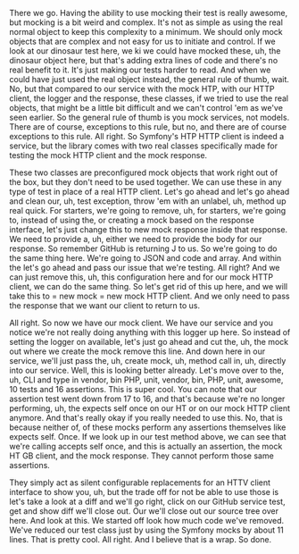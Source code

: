 There we go. Having the ability to use mocking their test is really awesome, but
mocking is a bit weird and complex. It's not as simple as using the real normal
object to keep this complexity to a minimum. We should only mock objects that are
complex and not easy for us to initiate and control. If we look at our dinosaur test
here, we ki we could have mocked these, uh, the dinosaur object here, but that's
adding extra lines of code and there's no real benefit to it. It's just making our
tests harder to read. And when we could have just used the real object instead, the
general rule of thumb, wait. No, but that compared to our service with the mock HTP,
with our HTTP client, the logger and the response, these classes, if we tried to use
the real objects, that might be a little bit difficult and we can't control 'em as
we've seen earlier. So the general rule of thumb is you mock services, not models.
There are of course, exceptions to this rule, but no, and there are of course
exceptions to this rule. All right. So Symfony's HTP HTTP client is indeed a service,
but the library comes with two real classes specifically made for testing the mock
HTTP client and the mock response.

These two classes are preconfigured mock objects that work right out of the box, but
they don't need to be used together. We can use these in any type of test in place of
a real HTTP client. Let's go ahead and let's go ahead and clean our, uh, test
exception, throw 'em with an unlabel, uh, method up real quick. For starters, we're
going to remove, uh, for starters, we're going to, instead of using the, or creating
a mock based on the response interface, let's just change this to new mock response
inside that response. We need to provide a, uh, either we need to provide the body
for our response. So remember GitHub is returning J to us. So we're going to do the
same thing here. We're going to JSON and code and array. And within the let's go
ahead and pass our issue that we're testing. All right? And we can just remove this,
uh, this configuration here and for our mock HTTP client, we can do the same thing.
So let's get rid of this up here, and we will take this to = new mock = new mock HTTP
client. And we only need to pass the response that we want our client to return to
us.

All right. So now we have our mock client. We have our service and you notice we're
not really doing anything with this logger up here. So instead of setting the logger
on available, let's just go ahead and cut the, uh, the mock out where we create the
mock remove this line. And down here in our service, we'll just pass the, uh, create
mock, uh, method call in, uh, directly into our service. Well, this is looking better
already. Let's move over to the, uh, CLI and type in vendor, bin PHP, unit, vendor,
bin, PHP, unit, awesome, 10 tests and 16 assertions. This is super cool. You can note
that our assertion test went down from 17 to 16, and that's because we're no longer
performing, uh, the expects self once on our HT or on our mock HTTP client anymore.
And that's really okay if you really needed to use this. No, that is because neither
of, of these mocks perform any assertions themselves like expects self. Once. If we
look up in our test method above, we can see that we're calling accepts self once,
and this is actually an assertion, the mock HT GB client, and the mock response. They
cannot perform those same assertions.

They simply act as silent configurable replacements for an HTTV client interface to
show you, uh, but the trade off for not be able to use those is let's take a look at
a diff and we'll go right, click on our GitHub service test, get and show diff we'll
close out. Our we'll close out our source tree over here. And look at this. We
started off look how much code we've removed. We've reduced our test class just by
using the Symfony mocks by about 11 lines. That is pretty cool. All right. And I
believe that is a wrap. So done.
